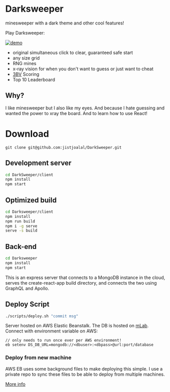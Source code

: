 # Darksweeper
minesweeper with a dark theme and other cool features!

Play Darksweeper:

[![demo](https://i.gyazo.com/5f357692c2dae9806ea7e882a867847c.png)
](http://darksweeper.com)

- original simultaneous click to clear, guaranteed safe start
- any size grid
- RNG mines
- x-ray vision for when you don't want to guess or just want to cheat
- [3BV](http://www.minesweeper.info/wiki/3BV) Scoring
- Top 10 Leaderboard

## Why?
I like minesweeper but I also like my eyes. And because I hate guessing and
wanted the power to xray the board. And to learn how to use React!

# Download
```
git clone git@github.com:jistjoalal/DarkSweeper.git
```
## Development server
```sh
cd DarkSweeper/client
npm install
npm start
```

## Optimized build
```sh
cd Darksweeper/client
npm install
npm run build
npm i -g serve
serve -s build
```

## Back-end
```sh
cd Darksweeper
npm install
npm start
```
This is an express server that connects to a MongoDB instance in the cloud,
serves the create-react-app build directory, and connects the two using GraphQL
and Apollo.

## Deploy Script
```sh
./scripts/deploy.sh "commit msg"
```
Server hosted on AWS Elastic Beanstalk. The DB is hosted on [mLab](https://mlab.com/).
Connect with environment variable on AWS:
```
// only needs to run once ever per AWS environment!
eb setenv DS_DB_URL=mongodb://<dbuser>:<dbpass>@url:port/database
```

### Deploy from new machine
AWS EB uses some background files to make deploying this simple. I use a private
repo to sync these files to be able to deploy from multiple machines.

[More info](https://stackoverflow.com/questions/28821632/how-to-configure-eb-cli-with-eb-env-that-is-already-running)